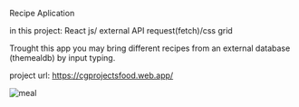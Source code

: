 Recipe Aplication

in this project: React js/ external API request(fetch)/css grid

Trought this app you may bring different recipes from an external database (themealdb) by input typing.

project url: https://cgprojectsfood.web.app/

![meal](https://user-images.githubusercontent.com/69878700/175833882-6c7eaa7c-ec79-476f-a9b0-2e2bb7429683.jpg)
